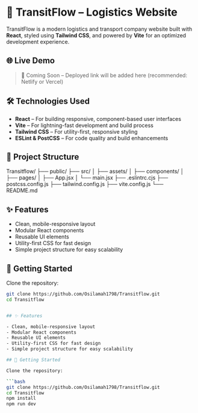 # 🚚 TransitFlow – Logistics Website

TransitFlow is a modern logistics and transport company website built with **React**, styled using **Tailwind CSS**, and powered by **Vite** for an optimized development experience.

## 🌐 Live Demo
> 🚀 Coming Soon – Deployed link will be added here (recommended: Netlify or Vercel)

## 🛠 Technologies Used

- **React** – For building responsive, component-based user interfaces
- **Vite** – For lightning-fast development and build process
- **Tailwind CSS** – For utility-first, responsive styling
- **ESLint & PostCSS** – For code quality and build enhancements

## 📁 Project Structure
Transitflow/
├── public/
├── src/
│ ├── assets/
│ ├── components/
│ ├── pages/
│ ├── App.jsx
│ └── main.jsx
├── .eslintrc.cjs
├── postcss.config.js
├── tailwind.config.js
├── vite.config.js
└── README.md

## ✨ Features

- Clean, mobile-responsive layout
- Modular React components
- Reusable UI elements
- Utility-first CSS for fast design
- Simple project structure for easy scalability

## 🚀 Getting Started

Clone the repository:

```bash
git clone https://github.com/Osilamah1798/Transitflow.git
cd Transitflow


## ✨ Features

- Clean, mobile-responsive layout
- Modular React components
- Reusable UI elements
- Utility-first CSS for fast design
- Simple project structure for easy scalability

## 🚀 Getting Started

Clone the repository:

```bash
git clone https://github.com/Osilamah1798/Transitflow.git
cd Transitflow
npm install
npm run dev



